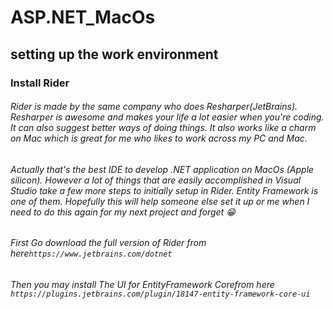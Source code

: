# ASP.NET_MacOs
## setting up the work environment
### Install Rider
###### Rider is made by the same company who does Resharper(JetBrains). Resharper is awesome and makes your life a lot easier when you're coding. It can also suggest better ways of doing things. It also works like a charm on Mac which is great for me who likes to work across my PC and Mac. 
###### Actually that's the best IDE to develop .NET application on MacOs (Apple silicon). However a lot of things that are easily accomplished in Visual Studio take a few more steps to initially setup in Rider. Entity Framework is one of them. Hopefully this will help someone else set it up or me when I need to do this again for my next project and forget 😁
###### First Go download the full version of Rider from here`https://www.jetbrains.com/dotnet`
###### Then you may install The UI for EntityFramework Corefrom here `https://plugins.jetbrains.com/plugin/18147-entity-framework-core-ui`


